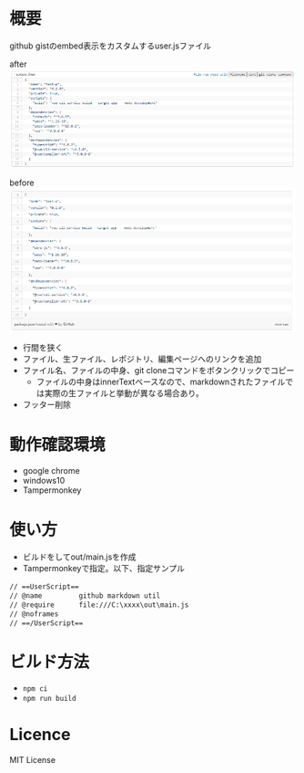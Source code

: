 # 概要

github gistのembed表示をカスタムするuser.jsファイル

after
![](./readme-img/imgTemp-2020-09-06-00-07-26.png)

before
![](./readme-img/imgTemp-2020-09-06-00-07-29.png)


- 行間を狭く
- ファイル、生ファイル、レポジトリ、編集ページへのリンクを追加
- ファイル名、ファイルの中身、git cloneコマンドをボタンクリックでコピー
  - ファイルの中身はinnerTextベースなので、markdownされたファイルでは実際の生ファイルと挙動が異なる場合あり。
- フッター削除

# 動作確認環境

- google chrome
- windows10
- Tampermonkey

# 使い方

- ビルドをしてout/main.jsを作成
- Tampermonkeyで指定。以下、指定サンプル

```
// ==UserScript==
// @name         github markdown util
// @require      file:///C:\xxxx\out\main.js
// @noframes
// ==/UserScript==
```


# ビルド方法

- `npm ci`
- `npm run build`

# Licence
MIT License
